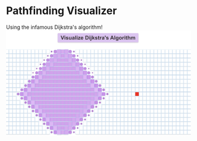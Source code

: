 # Pathfinding Visualizer

Using the infamous Dijkstra's algorithm!
![My Visualizer](https://github.com/sarahluo888/pathfinding_visualizer/blob/master/public/visualizer.jpg)